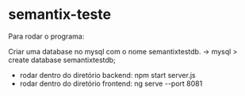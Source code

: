 # semantix-teste

Para rodar o programa:

Criar uma database no mysql com o nome semantixtestdb.
   -> mysql > create database semantixtestdb;

* rodar dentro do diretório backend:  npm start server.js
* rodar dentro do diretório frontend: ng serve --port 8081
